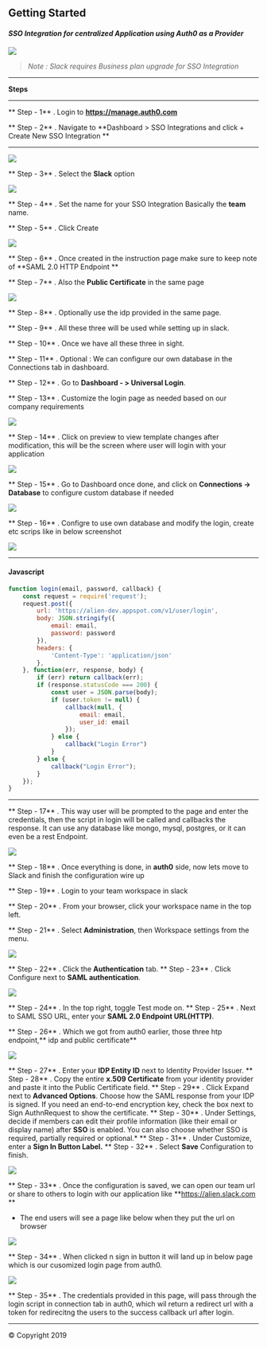## Getting Started

#### *SSO Integration for centralized Application using Auth0 as a Provider*



![](https://i1.wp.com/engaged-md.com/wp-content/uploads/2018/05/SSO-Icon.png?ssl=1)





> _Note : Slack requires Business plan upgrade for SSO Integration_

------------


**Steps**

------------


** Step - 1** .  Login to **https://manage.auth0.com**


 ** Step - 2** .  Navigate to **Dashboard > SSO Integrations and click + Create New SSO Integration **

------------



![](https://raw.githubusercontent.com/10DECDERS/Docs/master/SSOIntegration/1.jpeg)


 ** Step - 3** . Select the **Slack** option


![](https://raw.githubusercontent.com/10DECDERS/Docs/master/SSOIntegration/2.jpeg)


** Step - 4** .  Set the name for your SSO Integration Basically the **team** name.

** Step - 5** . Click Create

![](https://raw.githubusercontent.com/10DECDERS/Docs/master/SSOIntegration/3.jpeg)


** Step - 6** . Once created in the instruction page make sure to keep note of **SAML 2.0 HTTP Endpoint **

** Step - 7** .  Also the **Public Certificate** in the same page


![](https://raw.githubusercontent.com/10DECDERS/Docs/master/SSOIntegration/4.jpeg)


** Step - 8** . Optionally use the idp provided in the same page.

** Step - 9** . All these three will be used while setting up in slack.

** Step - 10** .  Once we have all these three in sight.

** Step - 11** .  Optional : We can configure our own database in the Connections tab in dashboard.

** Step - 12** .  Go to **Dashboard - > Universal Login**.

** Step - 13** .  Customize the login page as needed based on our company requirements


![](https://raw.githubusercontent.com/10DECDERS/Docs/master/SSOIntegration/5.jpeg)

** Step - 14** . Click on preview to view template changes after modification, this will be the screen where user will login with your application

![](https://raw.githubusercontent.com/10DECDERS/Docs/master/SSOIntegration/6.jpeg)


** Step - 15** .  Go to Dashboard once done, and click on **Connections → Database** to configure custom database if needed


![](https://raw.githubusercontent.com/10DECDERS/Docs/master/SSOIntegration/7.jpeg)




** Step - 16** . Configre to use own database and modify the login, create etc scrips like in below screenshot 



![](https://raw.githubusercontent.com/10DECDERS/Docs/master/SSOIntegration/8.jpeg)


------------


#### Javascript
````javascript
function login(email, password, callback) {
    const request = require('request');
    request.post({
        url: 'https://alien-dev.appspot.com/v1/user/login',
        body: JSON.stringify({
            email: email,
            password: password
        }),
        headers: {
            'Content-Type': 'application/json'
        },
    }, function(err, response, body) {
        if (err) return callback(err);
        if (response.statusCode === 200) {
            const user = JSON.parse(body);
            if (user.token != null) {
                callback(null, {
                    email: email,
                    user_id: email
                });
            } else {
                callback("Login Error")
            }
        } else {
            callback("Login Error");
        }
    });
}

````

------------



** Step - 17** . This way user will be prompted to the page and enter the credentials, then the script in login will be called and callbacks the response. It can use any database like mongo, mysql, postgres, or it can even be a rest Endpoint. 


![](https://raw.githubusercontent.com/10DECDERS/Docs/master/SSOIntegration/9.jpeg)




** Step - 18** . Once everything is done, in **auth0** side, now lets move to Slack and finish the configuration wire up 


** Step - 19** . Login to your team workspace in slack 

** Step - 20** . From your browser, click your workspace name in the top left.

** Step - 21** . Select **Administration**, then Workspace settings from the menu.



![](https://raw.githubusercontent.com/10DECDERS/Docs/master/SSOIntegration/10.jpeg)




** Step - 22** .  Click the **Authentication** tab.
** Step - 23** .  Click Configure next to **SAML authentication**.


![](https://raw.githubusercontent.com/10DECDERS/Docs/master/SSOIntegration/11.jpeg)



 
** Step - 24** .  In the top right, toggle Test mode on.
** Step - 25** .  Next to SAML SSO URL, enter your **SAML 2.0 Endpoint URL(HTTP)**.

** Step - 26** . Which we got from auth0 earlier, those three htp endpoint,** idp and public certificate** 


![](https://raw.githubusercontent.com/10DECDERS/Docs/master/SSOIntegration/12.jpeg)




** Step - 27** . Enter your **IDP Entity ID** next to Identity Provider Issuer. 
** Step - 28** . Copy the entire **x.509 Certificate** from your identity provider and paste it into the Public Certificate field.
** Step - 29** . Click Expand next to **Advanced Options**. Choose how the SAML response from your IDP is signed. If you need an end-to-end encryption key, check the box next to Sign AuthnRequest to show the certificate.
** Step - 30** . Under Settings, decide if members can edit their profile information (like their email or display name) after **SSO** is enabled. You can also choose whether SSO is required, partially required or optional.*
** Step - 31** . Under Customize, enter a **Sign In Button Label.**
** Step - 32** . Select **Save** Configuration to finish.


![](https://raw.githubusercontent.com/10DECDERS/Docs/master/SSOIntegration/13.jpeg)




** Step - 33** . Once the configuration is saved, we can open our team url or share to others to login with our application like **https://alien.slack.com **
- The end users will see a page like below when they put the url on browser 


![](https://raw.githubusercontent.com/10DECDERS/Docs/master/SSOIntegration/14.jpeg)




** Step - 34** . When clicked n sign in button it will land up in below page
which is our cusomized login page from auth0.

![](https://raw.githubusercontent.com/10DECDERS/Docs/master/SSOIntegration/15.jpeg)


** Step - 35** . The credentials provided in this page, will pass through the login script in connection tab in auth0, which wil return a redirect url with a token for redirecitng the users to the success callback url after login. 


------------

&copy; Copyright 2019